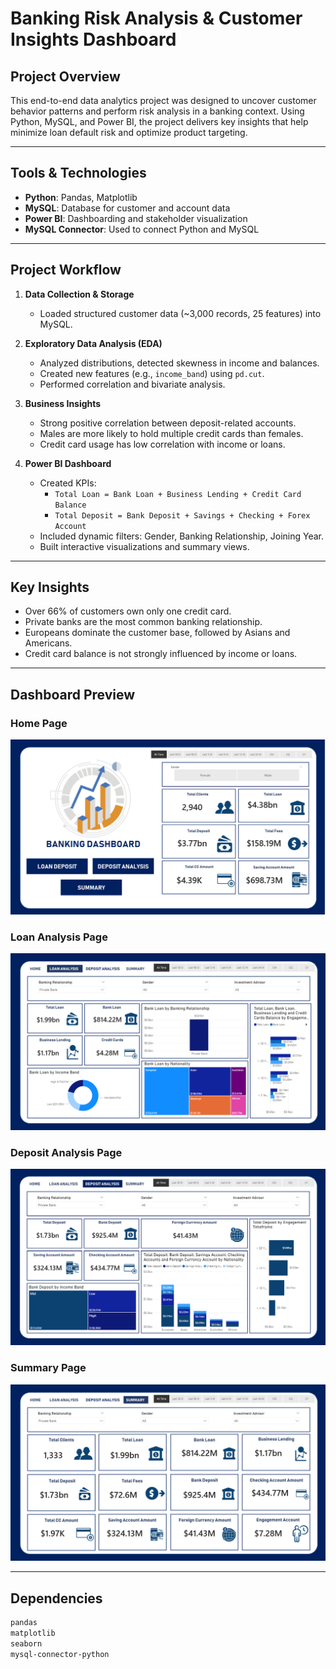 # Banking Risk Analysis & Customer Insights Dashboard

## Project Overview
This end-to-end data analytics project was designed to uncover customer behavior patterns and perform risk analysis in a banking context. Using Python, MySQL, and Power BI, the project delivers key insights that help minimize loan default risk and optimize product targeting.

---

## Tools & Technologies
- **Python**: Pandas, Matplotlib
- **MySQL**: Database for customer and account data
- **Power BI**: Dashboarding and stakeholder visualization
- **MySQL Connector**: Used to connect Python and MySQL

---

## Project Workflow

1. **Data Collection & Storage**
   - Loaded structured customer data (~3,000 records, 25 features) into MySQL.
   
2. **Exploratory Data Analysis (EDA)**
   - Analyzed distributions, detected skewness in income and balances.
   - Created new features (e.g., `income_band`) using `pd.cut`.
   - Performed correlation and bivariate analysis.

3. **Business Insights**
   - Strong positive correlation between deposit-related accounts.
   - Males are more likely to hold multiple credit cards than females.
   - Credit card usage has low correlation with income or loans.

4. **Power BI Dashboard**
   - Created KPIs:  
     - `Total Loan = Bank Loan + Business Lending + Credit Card Balance`  
     - `Total Deposit = Bank Deposit + Savings + Checking + Forex Account`
   - Included dynamic filters: Gender, Banking Relationship, Joining Year.
   - Built interactive visualizations and summary views.

---

## Key Insights
- Over 66% of customers own only one credit card.
- Private banks are the most common banking relationship.
- Europeans dominate the customer base, followed by Asians and Americans.
- Credit card balance is not strongly influenced by income or loans.

---

## Dashboard Preview

### Home Page
![Home Dashboard](https://github.com/Utkarshh-Raj/banking-risk-analysis-dashboard/blob/main/Banking%20Analysis/Banking/DashBoard/HOME.png)



### Loan Analysis Page
![Summary Dashboard](https://github.com/Utkarshh-Raj/banking-risk-analysis-dashboard/blob/main/Banking%20Analysis/Banking/DashBoard/LOAN_ANALYSIS.png)



### Deposit Analysis Page
![Summary Dashboard](https://github.com/Utkarshh-Raj/banking-risk-analysis-dashboard/blob/main/Banking%20Analysis/Banking/DashBoard/DEPOSIT_ANALYSIS.png)



### Summary Page
![Summary Dashboard](https://github.com/Utkarshh-Raj/banking-risk-analysis-dashboard/blob/main/Banking%20Analysis/Banking/DashBoard/SUMMARY.png)

---

## Dependencies
```bash
pandas
matplotlib
seaborn
mysql-connector-python
